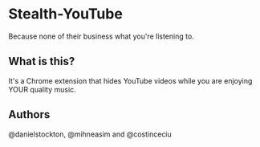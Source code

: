 Stealth-YouTube
===============

Because none of their business what you're listening to.


What is this?
-------------

It's a Chrome extension that hides
YouTube videos while you are enjoying YOUR quality music.


Authors
-------------

@danielstockton, @mihneasim and @costinceciu
